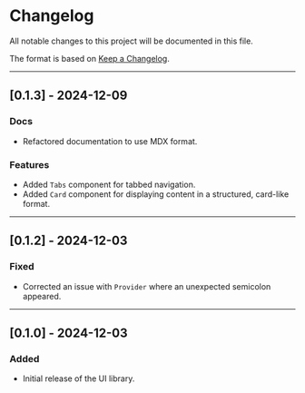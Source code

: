 # Changelog

All notable changes to this project will be documented in this file.

The format is based on [Keep a Changelog](https://keepachangelog.com/en/1.0.0/).

---

## [0.1.3] - 2024-12-09

### Docs

- Refactored documentation to use MDX format.

### Features

- Added `Tabs` component for tabbed navigation.
- Added `Card` component for displaying content in a structured, card-like format.

---

## [0.1.2] - 2024-12-03

### Fixed

- Corrected an issue with `Provider` where an unexpected semicolon appeared.

---

## [0.1.0] - 2024-12-03

### Added

- Initial release of the UI library.
